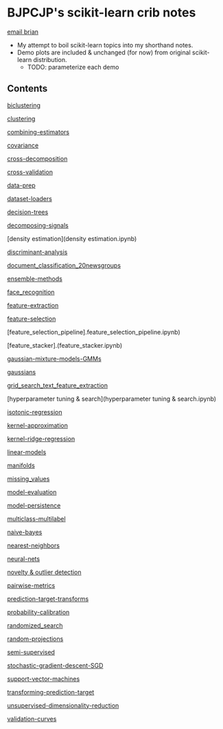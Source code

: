 # BJPCJP's scikit-learn crib notes

[email brian](mailto:bjpcjp@gmail.com)

* My attempt to boil scikit-learn topics into my shorthand notes.
* Demo plots are included & unchanged (for now) from original scikit-learn distribution.
   * TODO: parameterize each demo

## Contents

[biclustering](biclustering.ipynb)

[clustering](clustering.ipynb)

[combining-estimators](combining-estimators.ipynb)

[covariance](covariance.ipynb)

[cross-decomposition](cross-decomposition.ipynb)

[cross-validation](cross-validation.ipynb)

[data-prep](data-prep.ipynb)

[dataset-loaders](dataset-loaders.ipynb)

[decision-trees](decision-trees.ipynb)

[decomposing-signals](decomposing-signals.ipynb)

[density estimation](density estimation.ipynb)

[discriminant-analysis](discriminant-analysis.ipynb)

[document_classification_20newsgroups](document_classification_20newsgroups.ipynb)

[ensemble-methods](ensemble-methods.ipynb)

[face_recognition](face_recognition.ipynb)

[feature-extraction](feature-extraction.ipynb)

[feature-selection](feature-selection.ipynb)

[feature_selection_pipeline].feature_selection_pipeline.ipynb)

[feature_stacker].(feature_stacker.ipynb)

[gaussian-mixture-models-GMMs](gaussian-mixture-models-GMMs.ipynb)

[gaussians](gaussians.ipynb)

[grid_search_text_feature_extraction](grid_search_text_feature_extraction.ipynb)

[hyperparameter tuning & search](hyperparameter tuning & search.ipynb)

[isotonic-regression](isotonic-regression.ipynb)

[kernel-approximation](kernel-approximation.ipynb)

[kernel-ridge-regression](.ipynb)

[linear-models](linear-models.ipynb)

[manifolds](manifolds.ipynb)

[missing_values](.ipynb)

[model-evaluation](model-evaluation.ipynb)

[model-persistence](model-persistence.ipynb)

[multiclass-multilabel](multiclass-multilabel.ipynb)

[naive-bayes](naive-bayes.ipynb)

[nearest-neighbors](nearest-neighbors.ipynb)

[neural-nets](neural-nets.ipynb)

[novelty & outlier detection](.ipynb)

[pairwise-metrics](pairwise-metrics.ipynb)

[prediction-target-transforms](prediction-target-transforms.ipynb)

[probability-calibration](probability-calibration.ipynb)

[randomized_search](randomized_search.ipynb)

[random-projections](random-projections.ipynb)

[semi-supervised](semi-supervised.ipynb)

[stochastic-gradient-descent-SGD](stochastic-gradient-descent-SGD.ipynb)

[support-vector-machines](support-vector-machines.ipynb)

[transforming-prediction-target](transforming-prediction-target.ipynb)

[unsupervised-dimensionality-reduction](unsupervised-dimensionality-reduction.ipynb)

[validation-curves](validation-curves.ipynb)
